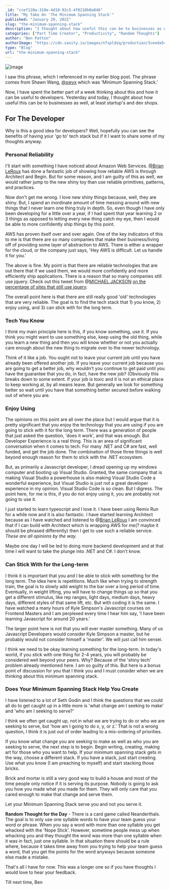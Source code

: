 ```yaml
---
_id: "ccef120a-310e-4d10-92c5-4f8210b0a046"
title: "My Take On 'The Minimum Spanning Stack'"
published: "January 29, 2022"
slug: "the-minimum-spanning-stack"
description: "I thought about how useful this can be to businesses as well"
categories: ["Part Time Creator", "Productivity", "Random Thoughts"]
author: "Ben Patton"
authorImage: "https://cdn.sanity.io/images/nfspldzq/production/3ceeda54221c7c0614ecc51f955c7be39a1da34e-512x512.jpg"
type: "Blog"
url: "the-minimum-spanning-stack"
---
```


![image](https://cdn.sanity.io/images/nfspldzq/production/cbc405950dd7e7cff79ff2417bc0e0ad07a357ef-1600x840.png?w=800)

I saw this phrase, which I referenced in my earlier blog post. The phrase comes from Shawn Wang, [@swyx](https://twitter.com/swyx) which was 'Minimum Spanning Stack.'

Now, I have spent the better part of a week thinking about this and how it can be useful to developers. Yesterday and today, I thought about how useful this can be to businesses as well, at least startup's and dev shops.

## For The Developer

Why is this a good idea for developers? Well, hopefully you can see the benefits of having your 'go to' tech stack but if it I want to share some of my thoughts anyway.

### Personal Reliability

I'll start with something I have noticed about Amazon Web Services. [@Brian LeRoux](https://twitter.com/brianleroux) has done a fantastic job of showing how reliable AWS is through Architect and Begin. But for some reason, and I am guilty of this as well, we would rather jump to the new shiny toy than use reliable primitives, patterns, and practices.

Now don't get me wrong. I love new shiny things because, well, they are shiny. But, I spend an inordinate amount of time messing around with new things that I never learn one thing truly in depth. So, even though I have only been developing for a little over a year, if I had spent that year learning 2 or 3 things as opposed to letting every new thing catch my eye, then I would be able to more confidently ship things by this point.

AWS has proven itself over and over again. One of the key indicators of this to me is that there are so many companies that make their business/living off of providing some layer of abstraction to AWS. There is either a wrapper for the cloud, or the company just says, 'Hey AWS is difficult. Let us handle it for you.'

The above is fine. My point is that there are reliable technologies that are out there that if we used them, we would more confidently and more efficiently ship applications. There is a reason that so many companies still use jquery. Check out this tweet from @[MICHAEL JACKSON](@mjackson) [on the percentage of sites that still use jquery](https://twitter.com/mjackson/status/1486556193145245696).

The overall point here is that there are still really good 'old' technologies that are very reliable. The goal is to find the tech stack that 1) you know, 2) enjoy using, and 3) can stick with for the long term.

### Tech You Know

I think my main principle here is this, if you know something, use it. If you think you might want to use something else, keep using the old thing, while you learn a new thing and then you will know whether or not you actually care enough about the new thing to migrate over to the newer technology.

Think of it like a job. You ought not to leave your current job until you have already been offered another job. If you leave your current job because you are going to get a better job, why wouldn't you continue to get paid until you have the guarantee that you do, in fact, have the new job? (Obviously this breaks down to some extent. If your job is toxic and it is not an ethical place to keep working at, by all means leave. But generally we look for something better so wait until you have that something better secured before walking out of where you are.

### Enjoy Using

The opinions on this point are all over the place but I would argue that it is pretty significant that you enjoy the technology that you are using if you are going to stick with it for the long term. There was a generation of people that just asked the question, 'does it work', and that was enough. But Developer Experience is a real thing. This is an area of significant conversation when it comes to tech. For many .NET and C# are fast, well funded, and get the job done. The combination of those three things is well beyond enough reason for them to stick with the .NET ecosystem.

But, as primarily a Javascript developer, I dread opening up my windows computer and booting up Visual Studio. Granted, the same company that is making Visual Studio a powerhouse is also making Visual Studio Code a wonderful experience, but Visual Studio is just not a great developer experience in my opinion. Visual Studio Code is so clean. But I digress. The point here, for me is this, if you do not enjoy using it, you are probably not going to use it.

I just started to learn typescript and I love it. I have been using Remix Run for a while now and it is also fantastic. I have started learning Architect because as I have watched and listened to @[Brian LeRoux](@brianleroux) I am convinced that if I can build with Architect which is wrapping AWS for me(? maybe it should be phrased differently) then I get to use such a reliable service. _These are all opinions by the way._

Maybe one day I will be led to doing more backend development and at that time I will want to take the plunge into .NET and C#. I don't know.

### Can Stick With for the Long-term

I think it is important that you and I be able to stick with something for the long term. The idea here is repetitions. Much like when trying to strength train, the goal is to slowly add weight to the bar over a long period of time. Eventually, in weight lifting, you will have to change things up so that you get a different stimulus, like rep ranges, light days, medium days, heavy days, different styles of that same lift, etc. But with coding it is the same. I have watched a many hours of Kyle Simpson's Javascript courses on Frontend Masters and I am perplexed every time I hear him say, 'I have been learning Javascript for around 20 years.'

The larger point here is not that you will ever master something. Many of us Javascript Developers would consider Kyle Simpson a master, but he probably would not consider himself a 'master'. We will just call him sensei.

I think we need to be okay learning something for the long-term. In today's world, if you stick with one thing for 2-4 years, you will probably be considered well beyond your peers. Why? Because of the 'shiny tech' problem already mentioned here. I am so guilty of this. But here is a bonus point of discussion for you that I think you and I must consider when we are thinking about this minimum spanning stack.

### Does Your Minimum Spanning Stack Help You Create

I have listened to a lot of Seth Godin and I think the questions that we could all do to get caught up in a little more is 'what change am I seeking to make' and 'who am I seeking to serve?'

I think we often get caught up, not in what we are trying to do or who we are seeking to serve, but 'how am I going to do x, y, or z.' That is not a wrong question, I think it is just out of order leading to a mis-ordering of priorities.

If you know what change you are seeking to make as well as who you are seeking to serve, the next step is to begin. Begin writing, creating, making art for those who you want to help. If your minimum spanning stack gets in the way, choose a different stack. If you have a stack, just start creating. Use what you know (I am preaching to myself) and start stacking those bricks.

Brick and mortar is still a very good way to build a house and most of the time people only notice if it is serving its purpose. Nobody is going to ask you how you made what you made for them. They will only care that you cared enough to make that change and serve them.

Let your Minimum Spanning Stack serve you and not you serve it.

**Random Thought for the Day** - There is a card game called Neanderthals. The goal is to only use one syllable words to have your team guess your word or phrase. When you say a word with more than one syllable you get whacked with the 'Nope Stick'. However, sometime people mess up when whacking you and they thought the word was more than one syllable when it was in fact, just one syllable. In that situation there should be a rule where, because it takes time away from you trying to help your team guess a word, that you get the points for the word anyways because someone else made a mistake.

That's all I have for now. This was a longer one so if you have thoughts I would love to hear your feedback.

Till next time,
Ben
